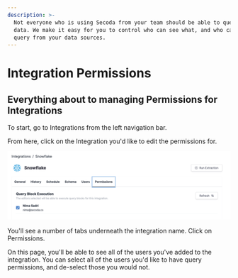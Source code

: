 ```yaml
---
description: >-
  Not everyone who is using Secoda from your team should be able to query your
  data. We make it easy for you to control who can see what, and who can run a
  query from your data sources.
---
```


# Integration Permissions

## **Everything about to managing** Permissions **for Integrations** <a href="#h_3a4bfd6458" id="h_3a4bfd6458"></a>

To start, go to Integrations from the left navigation bar.&#x20;

From here, click on the Integration you'd like to edit the permissions for.&#x20;

![](<../.gitbook/assets/Screen Shot 2022-04-11 at 10.15.38 PM.png>)

You'll see a number of tabs underneath the integration name. Click on Permissions.&#x20;

On this page, you'll be able to see all of the users you've added to the integration. You can select all of the users you'd like to have query permissions, and de-select those you would not.&#x20;
